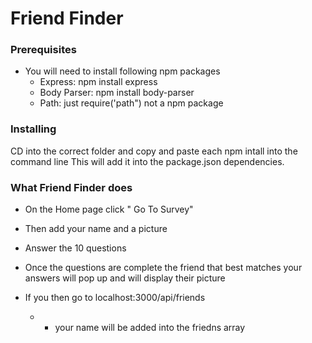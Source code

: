 # Friend Finder

### Prerequisites

* You will need to install following  npm packages 
    * Express: npm install express
    * Body Parser: npm install body-parser
    * Path: just require('path") not a npm package


### Installing

CD into the correct folder and copy and paste each npm intall into the command line
This will add it into the package.json dependencies.

### What Friend Finder does
* On the Home page click " Go To Survey"

* Then add your name and a picture  
* Answer the 10 questions
* Once the questions are complete the friend that best matches your answers will pop up and will display their picture
* If you then go to localhost:3000/api/friends 
    * * your name will be added into the friedns array
    












